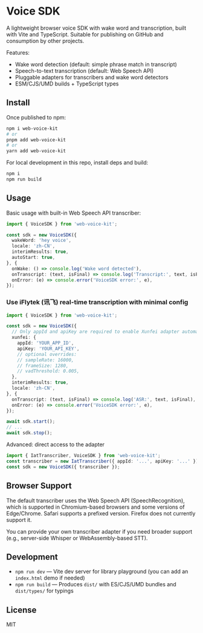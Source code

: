# Voice SDK

A lightweight browser voice SDK with wake word and transcription, built with Vite and TypeScript. Suitable for publishing on GitHub and consumption by other projects.

Features:
- Wake word detection (default: simple phrase match in transcript)
- Speech-to-text transcription (default: Web Speech API)
- Pluggable adapters for transcribers and wake word detectors
- ESM/CJS/UMD builds + TypeScript types

## Install

Once published to npm:
```bash
npm i web-voice-kit
# or
pnpm add web-voice-kit
# or
yarn add web-voice-kit
```

For local development in this repo, install deps and build:
```bash
npm i
npm run build
```

## Usage

Basic usage with built-in Web Speech API transcriber:
```ts
import { VoiceSDK } from 'web-voice-kit';

const sdk = new VoiceSDK({
  wakeWord: 'hey voice',
  locale: 'zh-CN',
  interimResults: true,
  autoStart: true,
}, {
  onWake: () => console.log('Wake word detected'),
  onTranscript: (text, isFinal) => console.log('Transcript:', text, isFinal),
  onError: (e) => console.error('VoiceSDK error:', e),
});
```

### Use iFlytek (讯飞) real-time transcription with minimal config
```ts
import { VoiceSDK } from 'web-voice-kit';

const sdk = new VoiceSDK({
  // Only appId and apiKey are required to enable Xunfei adapter automatically
  xunfei: {
    appId: 'YOUR_APP_ID',
    apiKey: 'YOUR_API_KEY',
    // optional overrides:
    // sampleRate: 16000,
    // frameSize: 1280,
    // vadThreshold: 0.005,
  },
  interimResults: true,
  locale: 'zh-CN',
}, {
  onTranscript: (text, isFinal) => console.log('ASR:', text, isFinal),
  onError: (e) => console.error('VoiceSDK error:', e),
});

await sdk.start();
// ...
await sdk.stop();
```

Advanced: direct access to the adapter
```ts
import { IatTranscriber, VoiceSDK } from 'web-voice-kit';
const transcriber = new IatTranscriber({ appId: '...', apiKey: '...' });
const sdk = new VoiceSDK({ transcriber });
```

## Browser Support

The default transcriber uses the Web Speech API (SpeechRecognition), which is supported in Chromium-based browsers and some versions of Edge/Chrome. Safari supports a prefixed version. Firefox does not currently support it.

You can provide your own transcriber adapter if you need broader support (e.g., server-side Whisper or WebAssembly-based STT).

## Development

- `npm run dev` — Vite dev server for library playground (you can add an `index.html` demo if needed)
- `npm run build` — Produces `dist/` with ES/CJS/UMD bundles and `dist/types/` for typings

## License

MIT
